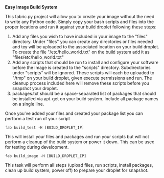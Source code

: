 **Easy Image Build System**

This fabric.py project will allow you to create your image without the need to write any Python code.  Simply copy your bash scripts and files into the proper locations and run it against your build droplet following these steps:

1. Add any files you wish to have included in your image to the "files" directory.  Under "files" you can create any directories or files needed and tey will be uploaded to the associated location on your build droplet.  To create the file "/etc/hello_world.txt" on the build system add it as "files/etc/hello_world.txt"  
2. Add any scripts that should be run to install and configure your software before the image is created to the "scripts" directory.  Subdirectories under "scripts" will be ignored.  These scripts will each be uploaded to "/tmp" on your build droplet, given execute permissions and run.  The cleanup process included here will remove these scripts before you snapshot your droplet.
3. packages.txt should be a space-separated list of packages that should be installed via apt-get on your build system.  Include all package names on a single line.

Once you've added your files and created your package list you can perform a test run of your script

`fab build_test -H [BUILD_DROPLET_IP]`

This will install your files and packages and run your scripts but will not perform a cleanup of the build system or power it down.  This can be used for testing during development.

`fab build_image -H [BUILD_DROPLET_IP]`

This task will perform all steps (upload files, run scripts, install packages, clean up build system, power off) to prepare your droplet for snapshot.